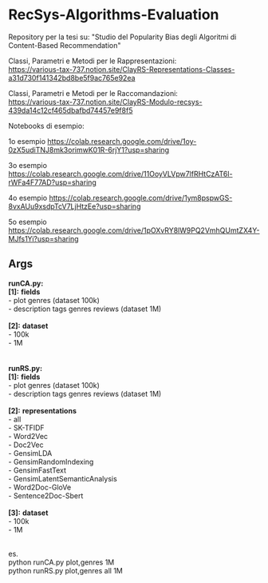 # RecSys-Algorithms-Evaluation
Repository per la tesi su: "Studio del Popularity Bias degli Algoritmi di Content-Based Recommendation"

Classi, Parametri e Metodi per le Rappresentazioni:<br />
https://various-tax-737.notion.site/ClayRS-Representations-Classes-a31d730f141342bd8be5f9ac765e92ea

Classi, Parametri e Metodi per le Raccomandazioni: <br />
https://various-tax-737.notion.site/ClayRS-Modulo-recsys-439da14c12cf465dbafbd74457e9f8f5

Notebooks di esempio:

1o esempio
https://colab.research.google.com/drive/1oy-0zX5udiTNJ8mk3orimwK01R-6rjY1?usp=sharing

3o esempio
https://colab.research.google.com/drive/11OoyVLVpw7lfRHtCzAT6l-rWFa4F77AD?usp=sharing

4o esempio
https://colab.research.google.com/drive/1ym8pspwGS-8vxAUu9xsdpTcV7LjHtzEe?usp=sharing

5o esempio
https://colab.research.google.com/drive/1pOXvRY8lW9PQ2VmhQUmtZX4Y-MJfs1Yi?usp=sharing

## Args
**runCA.py:** <br />
  **[1]:** **fields** <br />
		- plot genres (dataset 100k) <br />
		- description tags genres reviews (dataset 1M) <br /><br />
	**[2]:** **dataset** <br />
		- 100k <br />
		- 1M <br /> <br />
 <br />
**runRS.py:** <br />
	**[1]:** **fields** <br />
		- plot genres (dataset 100k) <br />
		- description tags genres reviews (dataset 1M) <br /><br />
	**[2]:** **representations** <br />
		- all <br />
		- SK-TFIDF <br />
    - Word2Vec <br />
		- Doc2Vec <br />
    - GensimLDA <br />
		- GensimRandomIndexing <br />
		- GensimFastText <br />
		- GensimLatentSemanticAnalysis <br />
    - Word2Doc-GloVe <br />
		- Sentence2Doc-Sbert <br /><br />
	**[3]:** **dataset** <br />
		- 100k <br />
		- 1M <br />

<br />
es. <br />
python runCA.py plot,genres 1M <br />
python runRS.py plot,genres all 1M
